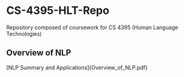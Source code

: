# CS-4395-HLT-Repo
Repository composed of coursework for CS 4395 (Human Language Technologies)

## Overview of NLP
[NLP Summary and Applications]{Overview_of_NLP.pdf}